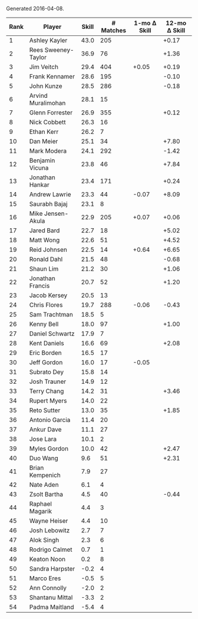 Generated 2016-04-08.

| Rank | Player              | Skill | # Matches | 1-mo Δ Skill | 12-mo Δ Skill |
|------|---------------------|-------|-----------|--------------|---------------|
|    1 | Ashley Kayler       |  43.0 |       205 |              |         +0.17 |
|    2 | Rees Sweeney-Taylor |  36.9 |        76 |              |         +1.36 |
|    3 | Jim Veitch          |  29.4 |       404 |        +0.05 |         +0.19 |
|    4 | Frank Kennamer      |  28.6 |       195 |              |         -0.10 |
|    5 | John Kunze          |  28.5 |       286 |              |         -0.18 |
|    6 | Arvind Muralimohan  |  28.1 |        15 |              |               |
|    7 | Glenn Forrester     |  26.9 |       355 |              |         +0.12 |
|    8 | Nick Cobbett        |  26.3 |        16 |              |               |
|    9 | Ethan Kerr          |  26.2 |         7 |              |               |
|   10 | Dan Meier           |  25.1 |        34 |              |         +7.80 |
|   11 | Mark Modera         |  24.1 |       292 |              |         -1.42 |
|   12 | Benjamin Vicuna     |  23.8 |        46 |              |         +7.84 |
|   13 | Jonathan Hankar     |  23.4 |       171 |              |         +0.24 |
|   14 | Andrew Lawrie       |  23.3 |        44 |        -0.07 |         +8.09 |
|   15 | Saurabh Bajaj       |  23.1 |         8 |              |               |
|   16 | Mike Jensen-Akula   |  22.9 |       205 |        +0.07 |         +0.06 |
|   17 | Jared Bard          |  22.7 |        18 |              |         +5.02 |
|   18 | Matt Wong           |  22.6 |        51 |              |         +4.52 |
|   19 | Reid Johnsen        |  22.5 |        14 |        +0.64 |         +6.65 |
|   20 | Ronald Dahl         |  21.5 |        48 |              |         -0.68 |
|   21 | Shaun Lim           |  21.2 |        30 |              |         +1.06 |
|   22 | Jonathan Francis    |  20.7 |        52 |              |         +1.20 |
|   23 | Jacob Kersey        |  20.5 |        13 |              |               |
|   24 | Chris Flores        |  19.7 |       288 |        -0.06 |         -0.43 |
|   25 | Sam Trachtman       |  18.5 |         5 |              |               |
|   26 | Kenny Bell          |  18.0 |        97 |              |         +1.00 |
|   27 | Daniel Schwartz     |  17.9 |         7 |              |               |
|   28 | Kent Daniels        |  16.6 |        69 |              |         +2.08 |
|   29 | Eric Borden         |  16.5 |        17 |              |               |
|   30 | Jeff Gordon         |  16.0 |        17 |        -0.05 |               |
|   31 | Subrato Dey         |  15.8 |        14 |              |               |
|   32 | Josh Trauner        |  14.9 |        12 |              |               |
|   33 | Terry Chang         |  14.2 |        31 |              |         +3.46 |
|   34 | Rupert Myers        |  14.0 |        22 |              |               |
|   35 | Reto Sutter         |  13.0 |        35 |              |         +1.85 |
|   36 | Antonio Garcia      |  11.4 |        20 |              |               |
|   37 | Ankur Dave          |  11.1 |        27 |              |               |
|   38 | Jose Lara           |  10.1 |         2 |              |               |
|   39 | Myles Gordon        |  10.0 |        42 |              |         +2.47 |
|   40 | Duo Wang            |   9.6 |        51 |              |         +2.31 |
|   41 | Brian Kempenich     |   7.9 |        27 |              |               |
|   42 | Nate Aden           |   6.1 |         4 |              |               |
|   43 | Zsolt Bartha        |   4.5 |        40 |              |         -0.44 |
|   44 | Raphael Magarik     |   4.4 |         3 |              |               |
|   45 | Wayne Heiser        |   4.4 |        10 |              |               |
|   46 | Josh Lebowitz       |   2.7 |         7 |              |               |
|   47 | Alok Singh          |   2.3 |         6 |              |               |
|   48 | Rodrigo Calmet      |   0.7 |         1 |              |               |
|   49 | Keaton Noon         |   0.2 |         8 |              |               |
|   50 | Sandra Harpster     |  -0.2 |         4 |              |               |
|   51 | Marco Eres          |  -0.5 |         5 |              |               |
|   52 | Ann Connolly        |  -2.0 |         2 |              |               |
|   53 | Shantanu Mittal     |  -3.3 |         2 |              |               |
|   54 | Padma Maitland      |  -5.4 |         4 |              |               |